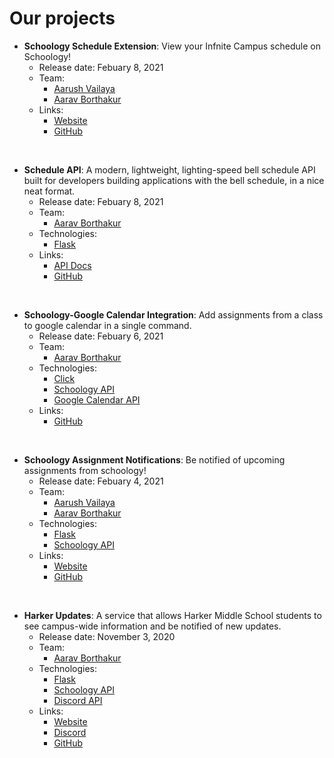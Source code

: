# Our projects

- **Schoology Schedule Extension**: View your Infnite Campus schedule on Schoology!
  - Release date: Febuary 8, 2021
  - Team: 
    - [Aarush Vailaya](https://github.com/goombamaui)
    - [Aarav Borthakur](https://github.com/gadhagod)
  - Links:
    - [Website](https://harker-hackers.github.io/schoology-schedule/)
    - [GitHub](https://github.com/Harker-Hackers/schoology-schedule)

<br>

- **Schedule API**: A modern, lightweight, lighting-speed bell schedule API built for developers building applications with the bell schedule, in a nice neat format.
  - Release date: Febuary 8, 2021
  - Team: 
    - [Aarav Borthakur](https://github.com/gadhagod)
  - Technologies:
    - [Flask](https://flask.palletsprojects.com/en/1.1.x)
  - Links:
    - [API Docs](https://github.com/Harker-Hackers/Schedule-API/blob/master/README.md#harker-bell-schedule-api)
    - [GitHub](https://github.com/Harker-Hackers/assignment-notifications)

<br>

- **Schoology-Google Calendar Integration**: Add assignments from a class to google calendar in a single command.
  - Release date: Febuary 6, 2021
  - Team: 
    - [Aarav Borthakur](https://github.com/gadhagod)
  - Technologies:
    - [Click](https://palletsprojects.com/p/click/)
    - [Schoology API](https://developers.schoology.com/api)
    - [Google Calendar API](https://developers.google.com/calendar)
  - Links:
    - [GitHub](https://github.com/Harker-Hackers/assignment-notifications)

<br>

- **Schoology Assignment Notifications**: Be notified of upcoming assignments from schoology!
  - Release date: Febuary 4, 2021
  - Team: 
    - [Aarush Vailaya](https://github.com/goombamaui)
    - [Aarav Borthakur](https://github.com/gadhagod)
  - Technologies:
    - [Flask](https://flask.palletsprojects.com/en/1.1.x)
    - [Schoology API](https://developers.schoology.com/api)
  - Links:
    - [Website](https://harker-schoology-notifications.herokuapp.com)
    - [GitHub](https://github.com/Harker-Hackers/assignment-notifications)

<br>

- **Harker Updates**: A service that allows Harker Middle School students to see campus-wide information and be notified of new updates.
  - Release date: November 3, 2020
  - Team:
    - [Aarav Borthakur](https://github.com/gadhagod)
  - Technologies:
    - [Flask](https://flask.palletsprojects.com/en/1.1.x)
    - [Schoology API](https://developers.schoology.com/api)
    - [Discord API](https://discord.com/developers/docs/intro)
  - Links:
    - [Website](https://harker-updates.herokuapp.com/)
    - [Discord](https://discord.com/invite/CJAXbAQEFv)
    - [GitHub](https://github.com/Harker-Hackers/Harker-Updates)